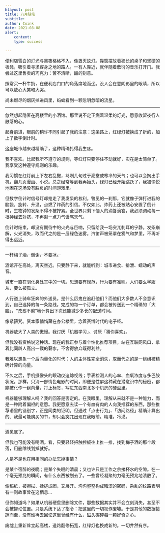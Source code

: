 ```yaml
---
hlayout: post
title: 八月随笔
subtitle: 
author: Coink
date: 2021-08-08
alert: 
    content: 
    type: success

---
```


便利店雪白的灯光与黑夜格格不入，像盏灭蚊灯。靠窗摆放着狭长的桌子和坚硬的板凳，吸引着寻求容身之地的路人。一有人靠近，就伴随着敷衍的音乐打开门。我尝过这里售卖的巧克力：苦不清晰，甜的刻意。

照常买一杯牛奶，在便利店门口的角落席地而坐。没人会在意阴影里的眼睛，所以可以放心大笑和大哭。

尚未燃尽的烟灰掉进风里，蚂蚁看到一颗忽明忽暗的流星。

------

忽然想起隐匿在高楼里的小酒馆。那里说不定正燃着温柔的灯光，愿意收留夜行人散落的心。

起身前进，眼前的稍许不同引起了我的注意：这条路上，红绿灯被换成了新的，加上了数字倒计时。

这座城市越来越精确了，这种精确扎得我生疼。

我不喜欢。比起我所不遵守的规则，等红灯只要停住不动就好，实在是太简单了。我享受这种遵守规则的乐趣。

我习惯在红灯前上下左右乱撇，骂咧几句过于亮堂或寒冷的天气；也可以会掏出手机，翻几页漫画、小说。总之经常等到我再抬头，绿灯已经开始跳跃了，我被愉悦地困在这场没有胜负的时间游戏里。

但数字倒计时信号灯却抢走了我发呆的权利。瞥见的一刹那，它就像子弹打进我的脑袋，旋转、升温，点燃了炸药的引信。不仅如此，炸药上还被贴心安置了倒计时，生物钟的发条不得不被拧紧。全世界只剩下恼人的滴答滴答，我必须调动每一根神经去对抗，不再剩一点力气谩骂天气。

倒计时结束，却没有期待中的火光与巨响，只留给我一场突兀刺耳的宁静。发条崩解，火光消失，取而代之的是一层绿色迷雾。汽笛声被笼罩在雾气和梦里，不再听得出远近。

---

~~一杯梅子酒，谢谢，不要冰。~~

酒馆开在高处，离天空近。只要静下来，就能听到：城市进食、排泄、蠕动的声音。

城市一直在驯化身处其中的一切。思想要有规范，行为要有准则。人们要么学服从，要么被孤立。

人行道上骑车狂奔的外送员，是什么厉鬼在追赶他们？而他们大多数人不会意识到，自己选择的每一条路线，完成的每一个订单，都会被传送到一个精确的「大脑」，“孜孜不倦“地计算出下次还能减少多长的配送时间。

像紧箍咒。资本家悄悄藏在办公楼里，念着赛博时代的电子经。

机器放大了人类的傲慢。我讨厌「机器学习」、讨厌「猜你喜欢」。

但我没有资格说这种话。现在的我正参与着个性化推荐项目，站在互联网风口，拿着比同龄人高出一截的薪水，不舍得放弃既得利益。

我难以想象一个后向量化的时代：人的主体性完全消失，取而代之的是一组组被精确计算的向量。

不久之后，手机摄像头的眼动仪追踪视线；手表检测人的心率、血氧浓度与多巴胺状况。那样，只消一部情色电影的时间，即便是性癖这种藏在潜意识中的秘密，都能被化作一组向量，打上标签，写进东西南北多个机房的硬盘里。

机器能够理解人吗？我的回答是否定的。在我眼里，理解从来就不是一种能力，而是一种附着偏袒的意愿。我更愿意去读一个有血有肉的人向我推荐的东西，那些推荐语里的错别字，正是同类的证明。但通过「点击行为」、「访问路径」精确计算出的、我最可能购买的书，却只会突兀出现在我眼前。精准，冷漠。

------

酒见底了。

但我也可能没有喝酒。看，只要轻轻把触控板往上推一推，找到梅子酒的那个段落，用删除线划掉就好。

人是不是也在用相同的办法忘掉事情？

是某个宿醉的夜晚；是某个失眠的清晨；又也许只是工作之余接杯水的空隙。在一个毫无预兆的瞬间，有什么东西被划去了。一些曾经凝聚的力毫无预兆地溃散了。

像稿纸，被擦拭、揉搓成团，又展开。沟沟壑壑构成晦涩的密码，杂乱的纹路表明有一则故事曾在这栖息...

但你知道吗？如果从机器硬盘里删除文件，那些数据其实并不会立刻消失，甚至不会被挪动位置。只是系统下达了指令：把这里的一切视作废墟。于是其他的数据接踵而至，没有谁再去回忆这里曾经有什么，[磁头]([]())碾碎每一颗好奇之心。

废墟上重新耸立起高楼，道路翻修拓宽，红绿灯也换成新的。一切井然有序。

